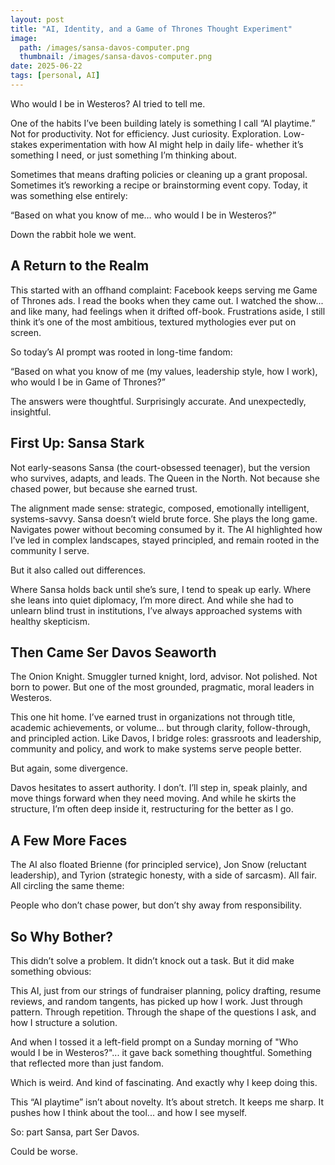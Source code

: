 ```yaml
---
layout: post
title: "AI, Identity, and a Game of Thrones Thought Experiment"
image: 
  path: /images/sansa-davos-computer.png
  thumbnail: /images/sansa-davos-computer.png
date: 2025-06-22
tags: [personal, AI]
---
```


Who would I be in Westeros? AI tried to tell me.

One of the habits I’ve been building lately is something I call “AI playtime.” Not for productivity. Not for efficiency. Just curiosity. Exploration. Low-stakes experimentation with how AI might help in daily life- whether it’s something I need, or just something I’m thinking about.

Sometimes that means drafting policies or cleaning up a grant proposal. Sometimes it’s reworking a recipe or brainstorming event copy. Today, it was something else entirely:

“Based on what you know of me… who would I be in Westeros?”

Down the rabbit hole we went.


## A Return to the Realm

This started with an offhand complaint: Facebook keeps serving me Game of Thrones ads. I read the books when they came out. I watched the show... and like many, had feelings when it drifted off-book. Frustrations aside, I still think it’s one of the most ambitious, textured mythologies ever put on screen.

So today’s AI prompt was rooted in long-time fandom:

“Based on what you know of me (my values, leadership style, how I work), who would I be in Game of Thrones?”

The answers were thoughtful. Surprisingly accurate. And unexpectedly, insightful.


## First Up: Sansa Stark

Not early-seasons Sansa (the court-obsessed teenager), but the version who survives, adapts, and leads. The Queen in the North. Not because she chased power, but because she earned trust.

The alignment made sense: strategic, composed, emotionally intelligent, systems-savvy. Sansa doesn’t wield brute force. She plays the long game. Navigates power without becoming consumed by it. The AI highlighted how I’ve led in complex landscapes, stayed principled, and remain rooted in the community I serve.

But it also called out differences.

Where Sansa holds back until she’s sure, I tend to speak up early. Where she leans into quiet diplomacy, I’m more direct. And while she had to unlearn blind trust in institutions, I’ve always approached systems with healthy skepticism.


## Then Came Ser Davos Seaworth

The Onion Knight. Smuggler turned knight, lord, advisor. Not polished. Not born to power. But one of the most grounded, pragmatic, moral leaders in Westeros.

This one hit home. I’ve earned trust in organizations not through title, academic achievements, or volume... but through clarity, follow-through, and principled action. Like Davos, I bridge roles: grassroots and leadership, community and policy, and work to make systems serve people better.

But again, some divergence.

Davos hesitates to assert authority. I don’t. I’ll step in, speak plainly, and move things forward when they need moving. And while he skirts the structure, I’m often deep inside it, restructuring for the better as I go.


## A Few More Faces

The AI also floated Brienne (for principled service), Jon Snow (reluctant leadership), and Tyrion (strategic honesty, with a side of sarcasm). All fair. All circling the same theme:

People who don’t chase power, but don’t shy away from responsibility.


## So Why Bother?

This didn’t solve a problem. It didn’t knock out a task. But it did make something obvious:

This AI, just from our strings of fundraiser planning, policy drafting, resume reviews, and random tangents, has picked up how I work. Just through pattern. Through repetition. Through the shape of the questions I ask, and how I structure a solution.

And when I tossed it a left-field prompt on a Sunday morning of  "Who would I be in Westeros?"... it gave back something thoughtful. Something that reflected more than just fandom.

Which is weird. And kind of fascinating. And exactly why I keep doing this.

This “AI playtime” isn’t about novelty. It’s about stretch. It keeps me sharp. It pushes how I think about the tool... and how I see myself.

So: part Sansa, part Ser Davos.

Could be worse.
